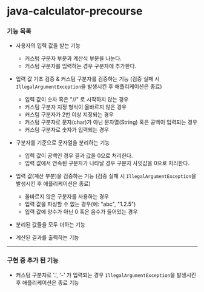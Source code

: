 # java-calculator-precourse

### 기능 목록

- 사용자의 입력 값을 받는 기능
  - 커스텀 구분자 부분과 계산식 부분을 나눈다.
  - 커스텀 구분자를 입력하는 경우 구분자에 추가한다.


- 입력 값 기초 검증 & 커스텀 구분자를 검증하는 기능 (검증 실패 시 `IllegalArgumentException`을 발생시킨 후 애플리케이션은 종료)
  - 입력 값이 숫자 혹은 "//" 로 시작하지 않는 경우
  - 커스텀 구분자 지정 형식이 올바르지 않은 경우
  - 커스텀 구분자가 2번 이상 지정되는 경우
  - 커스텀 구분자로 문자(char)가 아닌 문자열(String) 혹은 공백이 입력되는 경우
  - 커스텀 구분자로 숫자가 입력되는 경우


- 구분자를 기준으로 문자열을 분리하는 기능
  - 입력 값이 공백인 경우 결과 값을 0으로 처리한다.
  - 입력 값에서 연속된 구분자가 나타날 경우 구분자 사잇값을 0으로 처리한다.


- 입력 값(계산 부분)을 검증하는 기능 (검증 실패 시 `IllegalArgumentException`을 발생시킨 후 애플리케이션은 종료)
  - 올바르지 않은 구분자를 사용하는 경우
  - 입력 값을 파싱할 수 없는 경우(예: "abc", "1.2.5")
  - 입력 값에 양수가 아닌 0 혹은 음수가 들어있는 경우


- 분리된 값들을 모두 더하는 기능


- 계산된 결과를 출력하는 기능

---

### 구현 중 추가 된 기능
- 커스텀 구분자로 '.', '-' 가 입력되는 경우 `IllegalArgumentException`을 발생시킨 후 애플리케이션은 종료 기능